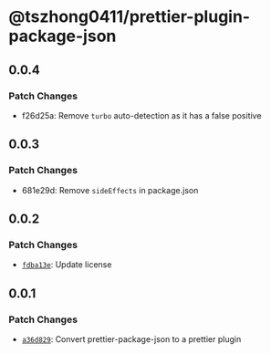 # @tszhong0411/prettier-plugin-package-json

## 0.0.4

### Patch Changes

- f26d25a: Remove `turbo` auto-detection as it has a false positive

## 0.0.3

### Patch Changes

- 681e29d: Remove `sideEffects` in package.json

## 0.0.2

### Patch Changes

- [`fdba13e`](https://github.com/tszhong0411/yuricunha.com/commit/fdba13e933085bec17f85ec686161377295e13f7): Update license

## 0.0.1

### Patch Changes

- [`a36d829`](https://github.com/tszhong0411/yuricunha.com/commit/a36d829b62622c785f0060debe3ab7ee7dd0ac05): Convert prettier-package-json to a prettier plugin
